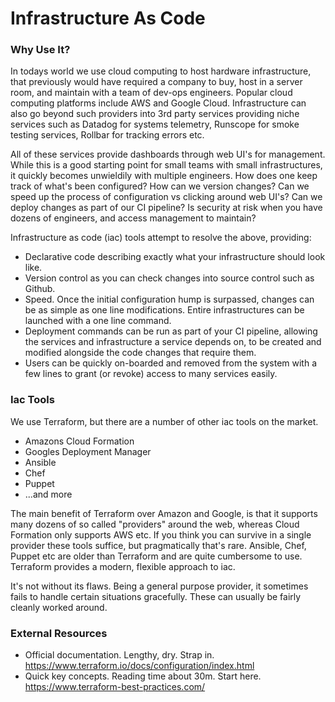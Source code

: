 # Infrastructure As Code

### Why Use It?

In todays world we use cloud computing to host hardware infrastructure, that previously would have required a company to buy, host in a server room, and maintain with a team of dev-ops engineers. Popular cloud computing platforms include AWS and Google Cloud. Infrastructure can also go beyond such providers into 3rd party services providing niche services such as Datadog for systems telemetry, Runscope for smoke testing services, Rollbar for tracking errors etc.

All of these services provide dashboards through web UI's for management. While this is a good starting point for small teams with small infrastructures, it quickly becomes unwieldily with multiple engineers. How does one keep track of what's been configured? How can we version changes? Can we speed up the process of configuration vs clicking around web UI's? Can we deploy changes as part of our CI pipeline? Is security at risk when you have dozens of engineers, and access management to maintain?

Infrastructure as code (iac) tools attempt to resolve the above, providing:

- Declarative code describing exactly what your infrastructure should look like.
- Version control as you can check changes into source control such as Github.
- Speed. Once the initial configuration hump is surpassed, changes can be as simple as one line modifications. Entire infrastructures can be launched with a one line command.
- Deployment commands can be run as part of your CI pipeline, allowing the services and infrastructure a service depends on, to be created and modified alongside the code changes that require them.
- Users can be quickly on-boarded and removed from the system with a few lines to grant (or revoke) access to many services easily.

### Iac Tools

We use Terraform, but there are a number of other iac tools on the market.

- Amazons Cloud Formation
- Googles Deployment Manager
- Ansible
- Chef
- Puppet
- ...and more

The main benefit of Terraform over Amazon and Google, is that it supports many dozens of so called "providers" around the web, whereas Cloud Formation only supports AWS etc. If you think you can survive in a single provider these tools suffice, but pragmatically that's rare. Ansible, Chef, Puppet etc are older than Terraform and are quite cumbersome to use. Terraform provides a modern, flexible approach to iac.

It's not without its flaws. Being a general purpose provider, it sometimes fails to handle certain situations gracefully. These can usually be fairly cleanly worked around.

### External Resources

- Official documentation. Lengthy, dry. Strap in.
  https://www.terraform.io/docs/configuration/index.html
- Quick key concepts. Reading time about 30m. Start here.
  https://www.terraform-best-practices.com/
